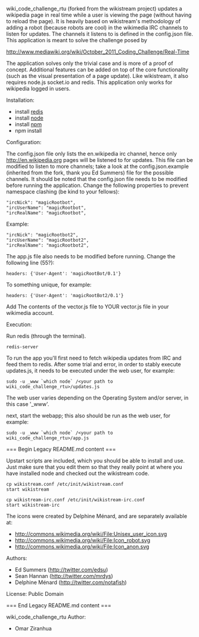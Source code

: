 wiki_code_challenge_rtu (forked from the wikistream project) updates a wikipedia page 
in real time while a user is viewing the page (without having to reload the page). 
It is heavily based on wikistream's methodology of adding a robot (because robots are cool)
in the wikimedia IRC channels to listen for updates. The channels it listens to is defined
in the config.json file. This application is meant to solve the challenge posed by

http://www.mediawiki.org/wiki/October_2011_Coding_Challenge/Real-Time

The application solves only the trivial case and is more of a proof of concept.
Additional features can be added on top of the core functionality (such as 
the visual presentation of a page update). Like wikistream, it also requires
node.js socket.io and redis. This application only works for wikipedia logged in users.


Installation:

* install [redis](http://redis.io)
* install [node](http://node.io)
* install [npm](http://npmjs.org/)
* npm install


Configuration:

The config.json file only lists the en.wikipedia irc channel, hence only
http://en.wikipedia.org pages will be listened to for updates. This file
can be modified to listen to more channels; take a look at the config.json.example
(inherited from the fork, thank you Ed Summers) file for the possible channels. 
It should be noted that the config.json file needs to be modified before running the application.
Change the following properties to prevent namespace clashing (be kind to your fellows):

    "ircNick": "magicRootbot", 
    "ircUserName": "magicRootbot", 
    "ircRealName": "magicRootbot", 

  Example:

    "ircNick": "magicRootbot2", 
    "ircUserName": "magicRootbot2", 
    "ircRealName": "magicRootbot2", 



The app.js file also needs to be modified before running. Change the following line (55?):

    headers: {'User-Agent': 'magicRootBot/0.1'}

To something unique, for example:

    headers: {'User-Agent': 'magicRootBot2/0.1'}


Add The contents of the vector.js file to YOUR vector.js file in your wikimedia account.


Execution:

Run redis (through the terminal).
  
    redis-server
  

To run the app you'll first need to fetch wikipedia updates from IRC and 
feed them to redis. After some trial and error, in order to stably execute
updates.js, it needs to be executed under the web user, for example:
  
    sudo -u _www `which node` /<your path to wiki_code_challenge_rtu>/updates.js
  
The web user varies depending on the Operating System and/or server, in this case '_www'.


next, start the webapp; this also should be run as the web user, for example:

    sudo -u _www `which node` /<your path to wiki_code_challenge_rtu>/app.js


=== Begin Legacy README.md content ===

Upstart scripts are included, which you should be able to install and use. Just
make sure that you edit them so that they really point at where you have
installed node and checked out the wikistream code.

    cp wikistream.conf /etc/init/wikistream.conf
    start wikistream

    cp wikistream-irc.conf /etc/init/wikistream-irc.conf
    start wikistream-irc

The icons were created by Delphine Ménard, and are separately available at:

* http://commons.wikimedia.org/wiki/File:Unisex_user_icon.svg
* http://commons.wikimedia.org/wiki/File:Icon_robot.svg
* http://commons.wikimedia.org/wiki/File:Icon_anon.svg

Authors: 

* Ed Summers (http://twitter.com/edsu)
* Sean Hannan (http://twitter.com/mrdys)
* Delphine Ménard (http://twitter.com/notafish)

License: Public Domain

=== End Legacy README.md content ===

wiki_code_challenge_rtu Author:

* Omar Ziranhua